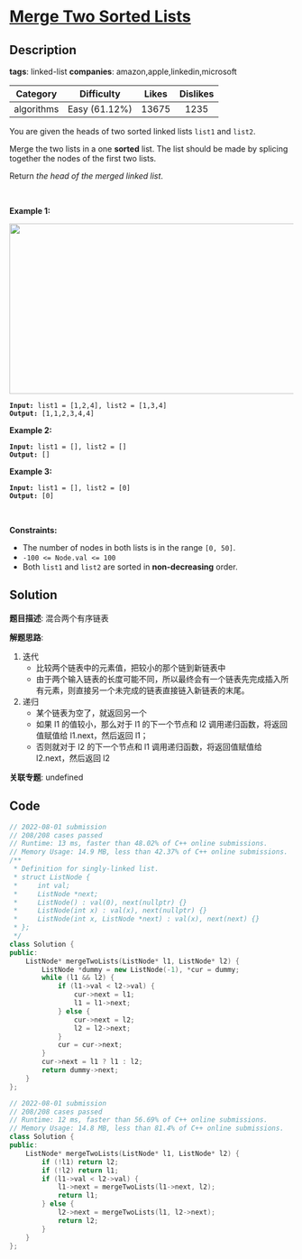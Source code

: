 # [Merge Two Sorted Lists](https://leetcode.com/problems/merge-two-sorted-lists/description/)

## Description

**tags**: linked-list
**companies**: amazon,apple,linkedin,microsoft

|  Category  |  Difficulty   | Likes | Dislikes |
| :--------: | :-----------: | :---: | :------: |
| algorithms | Easy (61.12%) | 13675 |   1235   |

<p>You are given the heads of two sorted linked lists <code>list1</code> and <code>list2</code>.</p>

<p>Merge the two lists in a one <strong>sorted</strong> list. The list should be made by splicing together the nodes of the first two lists.</p>

<p>Return <em>the head of the merged linked list</em>.</p>

<p>&nbsp;</p>
<p><strong>Example 1:</strong></p>
<img alt="" src="https://assets.leetcode.com/uploads/2020/10/03/merge_ex1.jpg" style="width: 662px; height: 302px;" />
<pre><code><strong>Input:</strong> list1 = [1,2,4], list2 = [1,3,4]
<strong>Output:</strong> [1,1,2,3,4,4]</code></pre>

<p><strong>Example 2:</strong></p>

<pre><code><strong>Input:</strong> list1 = [], list2 = []
<strong>Output:</strong> []</code></pre>

<p><strong>Example 3:</strong></p>

<pre><code><strong>Input:</strong> list1 = [], list2 = [0]
<strong>Output:</strong> [0]</code></pre>

<p>&nbsp;</p>
<p><strong>Constraints:</strong></p>

<ul>
  <li>The number of nodes in both lists is in the range <code>[0, 50]</code>.</li>
  <li><code>-100 &lt;= Node.val &lt;= 100</code></li>
  <li>Both <code>list1</code> and <code>list2</code> are sorted in <strong>non-decreasing</strong> order.</li>
</ul>

## Solution

**题目描述**: 混合两个有序链表

**解题思路**:

1. 迭代
   - 比较两个链表中的元素值，把较小的那个链到新链表中
   - 由于两个输入链表的长度可能不同，所以最终会有一个链表先完成插入所有元素，则直接另一个未完成的链表直接链入新链表的末尾。
2. 递归
   - 某个链表为空了，就返回另一个
   - 如果 l1 的值较小，那么对于 l1 的下一个节点和 l2 调用递归函数，将返回值赋值给 l1.next，然后返回 l1；
   - 否则就对于 l2 的下一个节点和 l1 调用递归函数，将返回值赋值给 l2.next，然后返回 l2

**关联专题**: undefined

## Code

```cpp
// 2022-08-01 submission
// 208/208 cases passed
// Runtime: 13 ms, faster than 48.02% of C++ online submissions.
// Memory Usage: 14.9 MB, less than 42.37% of C++ online submissions.
/**
 * Definition for singly-linked list.
 * struct ListNode {
 *     int val;
 *     ListNode *next;
 *     ListNode() : val(0), next(nullptr) {}
 *     ListNode(int x) : val(x), next(nullptr) {}
 *     ListNode(int x, ListNode *next) : val(x), next(next) {}
 * };
 */
class Solution {
public:
    ListNode* mergeTwoLists(ListNode* l1, ListNode* l2) {
        ListNode *dummy = new ListNode(-1), *cur = dummy;
        while (l1 && l2) {
            if (l1->val < l2->val) {
                cur->next = l1;
                l1 = l1->next;
            } else {
                cur->next = l2;
                l2 = l2->next;
            }
            cur = cur->next;
        }
        cur->next = l1 ? l1 : l2;
        return dummy->next;
    }
};
```

```cpp
// 2022-08-01 submission
// 208/208 cases passed
// Runtime: 12 ms, faster than 56.69% of C++ online submissions.
// Memory Usage: 14.8 MB, less than 81.4% of C++ online submissions.
class Solution {
public:
    ListNode* mergeTwoLists(ListNode* l1, ListNode* l2) {
        if (!l1) return l2;
        if (!l2) return l1;
        if (l1->val < l2->val) {
            l1->next = mergeTwoLists(l1->next, l2);
            return l1;
        } else {
            l2->next = mergeTwoLists(l1, l2->next);
            return l2;
        }
    }
};
```
